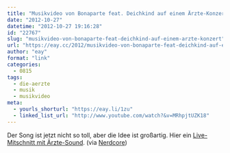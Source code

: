 ```yaml
---
title: "Musikvideo von Bonaparte feat. Deichkind auf einem Ärzte-Konzert"
date: "2012-10-27"
datetime: "2012-10-27 19:16:28"
id: "22767"
slug: "musikvideo-von-bonaparte-feat-deichkind-auf-einem-arzte-konzert"
url: "https://eay.cc/2012/musikvideo-von-bonaparte-feat-deichkind-auf-einem-arzte-konzert/"
author: "eay"
format: "link"
categories:
  - 0815
tags:
  - die-aerzte
  - musik
  - musikvideo
meta:
  - yourls_shorturl: "https://eay.li/1zu"
  - linked_list_url: "http://www.youtube.com/watch?&v=MRhpjtUZK18"
---
```


Der Song ist jetzt nicht so toll, aber die Idee ist großartig. Hier ein [Live-Mitschnitt mit Ärzte-Sound](http://www.youtube.com/watch?v=QR_tWWrUaa8). (via [Nerdcore](http://www.crackajack.de/2012/10/26/musicvideos-bonaparte-feat-deichkind-gaslight-anthem-raveonettes-stars-japanther/))
